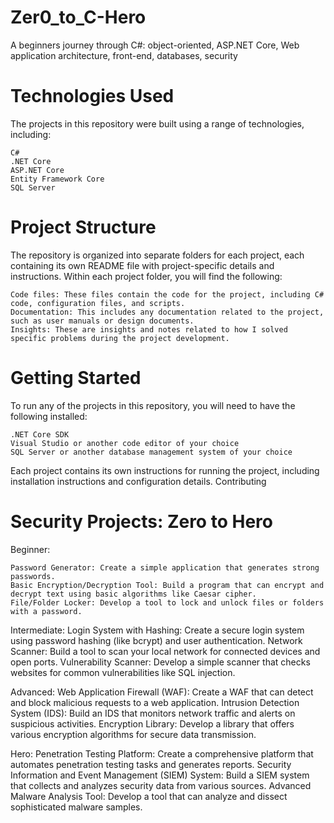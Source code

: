 # Zer0_to_C-Hero
A beginners journey through C#: object-oriented, ASP.NET Core, Web application architecture, front-end, databases, security

# Technologies Used

The projects in this repository were built using a range of technologies, including:

    C#
    .NET Core
    ASP.NET Core
    Entity Framework Core
    SQL Server

# Project Structure

The repository is organized into separate folders for each project, each containing its own README file with project-specific details and instructions. Within each project folder, you will find the following:

    Code files: These files contain the code for the project, including C# code, configuration files, and scripts.
    Documentation: This includes any documentation related to the project, such as user manuals or design documents.
    Insights: These are insights and notes related to how I solved specific problems during the project development.

# Getting Started

To run any of the projects in this repository, you will need to have the following installed:

    .NET Core SDK
    Visual Studio or another code editor of your choice
    SQL Server or another database management system of your choice

Each project contains its own instructions for running the project, including installation instructions and configuration details.
Contributing

# Security Projects: Zero to Hero

Beginner:

    Password Generator: Create a simple application that generates strong passwords.
    Basic Encryption/Decryption Tool: Build a program that can encrypt and decrypt text using basic algorithms like Caesar cipher.
    File/Folder Locker: Develop a tool to lock and unlock files or folders with a password.

Intermediate:
    Login System with Hashing: Create a secure login system using password hashing (like bcrypt) and user authentication.
    Network Scanner: Build a tool to scan your local network for connected devices and open ports.
    Vulnerability Scanner: Develop a simple scanner that checks websites for common vulnerabilities like SQL injection.

Advanced:
    Web Application Firewall (WAF): Create a WAF that can detect and block malicious requests to a web application.
    Intrusion Detection System (IDS): Build an IDS that monitors network traffic and alerts on suspicious activities.
    Encryption Library: Develop a library that offers various encryption algorithms for secure data transmission.

Hero:
    Penetration Testing Platform: Create a comprehensive platform that automates penetration testing tasks and generates reports.
    Security Information and Event Management (SIEM) System: Build a SIEM system that collects and analyzes security data from various sources.
    Advanced Malware Analysis Tool: Develop a tool that can analyze and dissect sophisticated malware samples.
